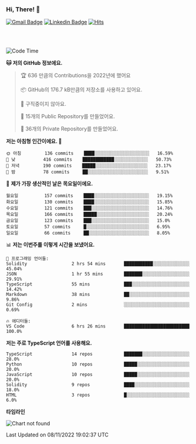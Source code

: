 ### Hi, There! 👋


[![Gmail Badge](https://img.shields.io/badge/-725psh@gmail.com-c14438?style=flat&logo=Gmail&logoColor=white&link=mailto:725psh@gmail.com)](mailto:725psh@gmail.com) 
[![Linkedin Badge](https://img.shields.io/badge/-soohanpark-0072b1?style=flat&logo=Linkedin&logoColor=white&link=https://www.linkedin.com/in/soohanpark/)](https://www.linkedin.com/in/soohanpark/) 
[![Hits](https://hits.seeyoufarm.com/api/count/incr/badge.svg?url=https%3A%2F%2Fgithub.com%2FSoohan-Park&count_bg=%23000000&title_bg=%23828282&icon=gradle.svg&icon_color=%23FFFFFF&title=Visited&edge_flat=false)](https://hits.seeyoufarm.com)  

<br />
<br />

<!--START_SECTION:waka-->
![Code Time](http://img.shields.io/badge/Code%20Time-309%20hrs%2026%20mins-blue)

**🐱 저의 GitHub 정보에요.** 

> 🏆 636 만큼의 Contributions을 2022년에 했어요
 > 
> 📦 GitHub의 176.7 kB만큼의 저장소를 사용하고 있어요. 
 > 
> 🚫 구직중이지 않아요.
 > 
> 📜 15개의 Public Repository를 만들었어요. 
 > 
> 🔑 36개의 Private Repository를 만들었어요.  
 > 
**저는 아침형 인간이에요. 🐤** 

```text
🌞 아침         136 commits    ████░░░░░░░░░░░░░░░░░░░░░   16.59% 
🌆 낮　         416 commits    ████████████░░░░░░░░░░░░░   50.73% 
🌃 저녁         190 commits    █████░░░░░░░░░░░░░░░░░░░░   23.17% 
🌙 밤　         78 commits     ██░░░░░░░░░░░░░░░░░░░░░░░   9.51%

```
📅 **제가 가장 생산적인 날은 목요일이에요.** 

```text
월요일          157 commits    ████░░░░░░░░░░░░░░░░░░░░░   19.15% 
화요일          130 commits    ████░░░░░░░░░░░░░░░░░░░░░   15.85% 
수요일          121 commits    ███░░░░░░░░░░░░░░░░░░░░░░   14.76% 
목요일          166 commits    █████░░░░░░░░░░░░░░░░░░░░   20.24% 
금요일          123 commits    ███░░░░░░░░░░░░░░░░░░░░░░   15.0% 
토요일          57 commits     █░░░░░░░░░░░░░░░░░░░░░░░░   6.95% 
일요일          66 commits     ██░░░░░░░░░░░░░░░░░░░░░░░   8.05%

```


📊 **저는 이번주를 이렇게 시간을 보냈어요.** 

```text
💬 프로그래밍 언어들: 
Solidity                 2 hrs 54 mins       ███████████░░░░░░░░░░░░░░   45.04% 
JSON                     1 hr 55 mins        ███████░░░░░░░░░░░░░░░░░░   29.91% 
TypeScript               55 mins             ███░░░░░░░░░░░░░░░░░░░░░░   14.42% 
Markdown                 38 mins             ██░░░░░░░░░░░░░░░░░░░░░░░   9.86% 
Git Config               2 mins              ░░░░░░░░░░░░░░░░░░░░░░░░░   0.69%

🔥 에디터들: 
VS Code                  6 hrs 26 mins       █████████████████████████   100.0%

```

**저는 주로 TypeScript 언어를 사용해요.** 

```text
TypeScript               14 repos            ███████░░░░░░░░░░░░░░░░░░   28.0% 
Python                   10 repos            █████░░░░░░░░░░░░░░░░░░░░   20.0% 
JavaScript               10 repos            █████░░░░░░░░░░░░░░░░░░░░   20.0% 
Solidity                 9 repos             ████░░░░░░░░░░░░░░░░░░░░░   18.0% 
HTML                     3 repos             █░░░░░░░░░░░░░░░░░░░░░░░░   6.0%

```


**타임라인**

![Chart not found](https://raw.githubusercontent.com/Soohan-Park/Soohan-Park/master/charts/bar_graph.png) 


 Last Updated on 08/11/2022 19:02:37 UTC
<!--END_SECTION:waka-->
